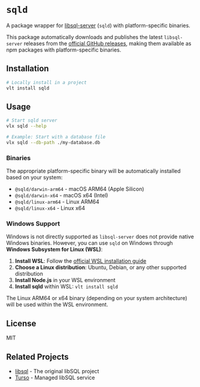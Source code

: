 # `sqld`

A package wrapper for [libsql-server](https://github.com/tursodatabase/libsql) (`sqld`) with platform-specific binaries.

This package automatically downloads and publishes the latest `libsql-server` releases from the [official GitHub releases](https://github.com/tursodatabase/libsql/releases?q=libsql-server-), making them available as npm packages with platform-specific binaries.

## Installation

```bash
# Locally install in a project
vlt install sqld
```

## Usage

```bash
# Start sqld server
vlx sqld --help

# Example: Start with a database file
vlx sqld --db-path ./my-database.db
```

### Binaries

The appropriate platform-specific binary will be automatically installed based on your system:

- `@sqld/darwin-arm64` - macOS ARM64 (Apple Silicon)
- `@sqld/darwin-x64` - macOS x64 (Intel)
- `@sqld/linux-arm64` - Linux ARM64
- `@sqld/linux-x64` - Linux x64

### Windows Support

Windows is not directly supported as `libsql-server` does not provide native Windows binaries. However, you can use `sqld` on Windows through **Windows Subsystem for Linux (WSL)**:

1. **Install WSL**: Follow the [official WSL installation guide](https://docs.microsoft.com/en-us/windows/wsl/install)
2. **Choose a Linux distribution**: Ubuntu, Debian, or any other supported distribution
3. **Install Node.js** in your WSL environment
4. **Install sqld** within WSL: `vlt install sqld`

The Linux ARM64 or x64 binary (depending on your system architecture) will be used within the WSL environment.

## License

MIT

## Related Projects

- [libsql](https://github.com/tursodatabase/libsql) - The original libSQL project
- [Turso](https://turso.tech/) - Managed libSQL service
